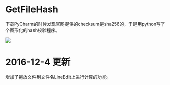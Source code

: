 # GetFileHash

下载PyCharm的时候发现官网提供的checksum是sha256的，于是用python写了个图形化的hash校验程序。

![](https://ooo.0o0.ooo/2016/12/03/5842b04d03141.png)

# 2016-12-4 更新

增加了拖放文件到文件名LineEdit上进行计算的功能。